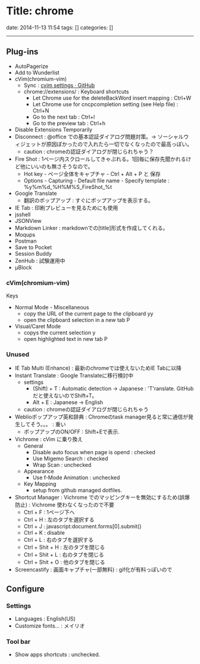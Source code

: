 # Title: chrome

date: 2014-11-13 11:54
tags: []
categories: []

---

## Plug-ins

* AutoPagerize
* Add to Wunderlist
* cVim(chromium-vim)
	* Sync : [cvim settings · GitHub](https://gist.github.com/assout/e4172ddf70f52f05abe2)
	* chrome://extensions/ : Keyboard shortcuts
		* Let Chrome use <C-w> for the deleteBackWord insert mapping      : Ctrl+W
		* Let Chrome use <C-n> for cncpcompletion setting (see Help file) : Ctrl+N
		* Go to the next tab                                              : Ctrl+l
		* Go to the preview tab                                           : Ctrl+h
* Disable Extensions Temporarily
* Disconnect : @office での基本認証ダイアログ問題対策。-> ソーシャルウィジェットが原因ぽかったので入れたら一切でなくなったので最高っぽい。
	* caution : chromeの認証ダイアログが閉じられちゃう？
* Fire Shot : 1ページ内スクロールしてきゃぷれる。1回毎に保存先聞かれるけど他にいいのも無さそうなので。
	* Hot key - ページ全体をキャプチャ - Ctrl + Alt + P と 保存
	* Options - Capturing - Default file name - Specify template :
	%y%m%d_%H%M%S_FireShot_%t
* Google Translate
	* 翻訳のポップアップ : すぐにポップアップを表示する。
* IE Tab : 印刷プレビューを見るためにも使用
* jsshell
* JSONView
* Markdown Linker : markdownでの[title]<url>形式を作成してくれる。
* Moqups
* Postman
* Save to Pocket
* Session Buddy
* ZenHub : 試験運用中
* μBlock

### cVim(chromium-vim)

Keys

* Normal Mode - Miscellaneous
	* copy the URL of the current page to the clipboard
			yy
	* open the clipboard selection in a new tab
			P
* Visual/Caret Mode
	* copys the current selection
			y
	* open highlighted text in new tab
			P

### Unused

* IE Tab Multi (Enhance) : 最新のchromeでは使えないためIE Tabに以降
* Instant Translate : Google Translateに移行検討中
	* settings
		* (Shift) + T : Automatic detection -> Japanese : 'T'ranslate. GitHubだと使えないのでShift+T。
		* Alt + E     : Japanese            -> English
	* caution : chromeの認証ダイアログが閉じられちゃう
* Weblioポップアップ英和辞典 : Chromeのtask manager見ると常に通信が発生してそう。。。 : 重い
	* ポップアップのON/OFF : Shift+Eで表示.
* Vichrome : cVim に乗り換え
	* General
		* Disable auto focus when page is opend : checked
		* Use Migemo Search : checked
		* Wrap Scan : unchecked
	* Appearance
		* Use f-Mode Animation : unchecked
	* Key Mapping
		* setup from github managed dotfiles.
* Shortcut Manager : Vichrome でのマッピングキーを無効にするため(誤爆防止) : Vichrome 使わなくなったので不要
	* Ctrl + F : 1ページ下へ
	* Ctrl + H : 左のタブを選択する
	* Ctrl + J : javascript:document.forms[0].submit()
	* Ctrl + K : disable
	* Ctrl + L : 右のタブを選択する
	* Ctrl + Shit + H : 左のタブを閉じる
	* Ctrl + Shit + L : 右のタブを閉じる
	* Ctrl + Shit + O : 他のタブを閉じる
* Screencastify : 画面キャプチャ(一部無料) : gif化が有料っぽいので

## Configure

### Settings

* Languages : English(US)
* Customize fonts... : メイリオ

### Tool bar

* Show apps shortcuts : unchecked.


